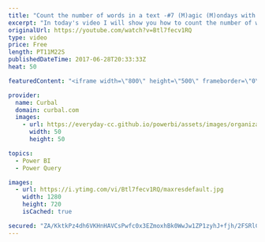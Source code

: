 ```yaml
---
title: "Count the number of words in a text -#7 (M)agic (M)ondays with Power Query and Power BI"
excerpt: "In today's video I will show you how to count the number of words in a text.  Link to the post I found the solution: https://social.technet.microsoft.com/Forums/en-US/06b4214d-02c5-400f-b4dd-10f4ae713c89/fast-words-count-function?forum=powerquery  To do that, I will give you an example of a report I"
originalUrl: https://youtube.com/watch?v=Btl7fecv1RQ
type: video
price: Free
length: PT11M22S
publishedDateTime: 2017-06-28T20:33:33Z
heat: 50

featuredContent: "<iframe width=\"800\" height=\"500\" frameborder=\"0\" src=\"https://www.youtube.com/embed/Btl7fecv1RQ\" allow=\"accelerometer; autoplay; encrypted-media; gyroscope; picture-in-picture\" allowfullscreen></iframe>"

provider:
  name: Curbal
  domain: curbal.com
  images:
    - url: https://everyday-cc.github.io/powerbi/assets/images/organizations/curbal.com-50x50.jpg
      width: 50
      height: 50

topics:
  - Power BI
  - Power Query

images:
  - url: https://i.ytimg.com/vi/Btl7fecv1RQ/maxresdefault.jpg
    width: 1280
    height: 720
    isCached: true

secured: "ZA/KktkPz4dh6VKHnHAVCsPwfc0x3EZmoxhBk0WwJw1ZP1zyhJ+fjh/2FSRlCvyzfgcHYeNnmUisQ/sR0TPG3PEzYD4ym9ZnYP+rE9FaHBfg43TN19pYsqW7BW4gMkvVrYyZypLY7r3gN7tMBjVugnE7l0m1C3yBEprxUP14PrZhnKmPOLxg1UQVP1y2/7bWf6bU8nRDR68Tg+HPuHnf80CzKT7G3hwL5LPO3KFY8D/h9GCE8PFKLx88qMIiM2SkTz48CnXee4g36PxtcPW9L7cXzEpPvZHoL8tfFK5YnPC72F5snwEep6JU7OtKkXzJindpNFxaTWihDDxRbnAoLDlfrCOGcnNlw0rdfE29Nv8MI+5alfmvWMmCawbyhlJbPBqpl2xGDiOIo4SSi2Cm5ZTPsUak5C3xurNS5tpoXRM=;gokRHYufK+5DJDviyuiurA=="
---
```



